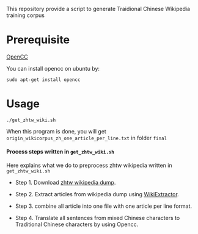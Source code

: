 This repository provide a script to generate Traidional Chinese Wikipedia training corpus

# Prerequisite 
[OpenCC](https://github.com/BYVoid/OpenCC)

You can install opencc on ubuntu by:
```bash=
sudo apt-get install opencc
```
# Usage 
`./get_zhtw_wiki.sh`

When this program is done, you will get `origin_wikicorpus_zh_one_article_per_line.txt` in folder `final`

#### Process steps written in `get_zhtw_wiki.sh`
Here explains what we do to preprocess zhtw wikipedia written in `get_zhtw_wiki.sh`

* Step 1. Download [zhtw wikipedia dump](https://dumps.wikimedia.org/zhwiki/latest/zhwiki-latest-pages-articles.xml.bz2).

* Step 2. Extract articles from wikipedia dump using [WikiExtractor](https://github.com/attardi/wikiextractor).

* Step 3. combine all article into one file with one article per line format.

* Step 4. Translate all sentences from mixed Chinese characters to Traditional Chinese characters by using Opencc.